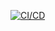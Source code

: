 [![CI/CD](https://github.com/tixlys/tixlys-core/actions/workflows/pipeline.yml/badge.svg?event=status)](https://github.com/tixlys/tixlys-core/actions/workflows/pipeline.yml)
